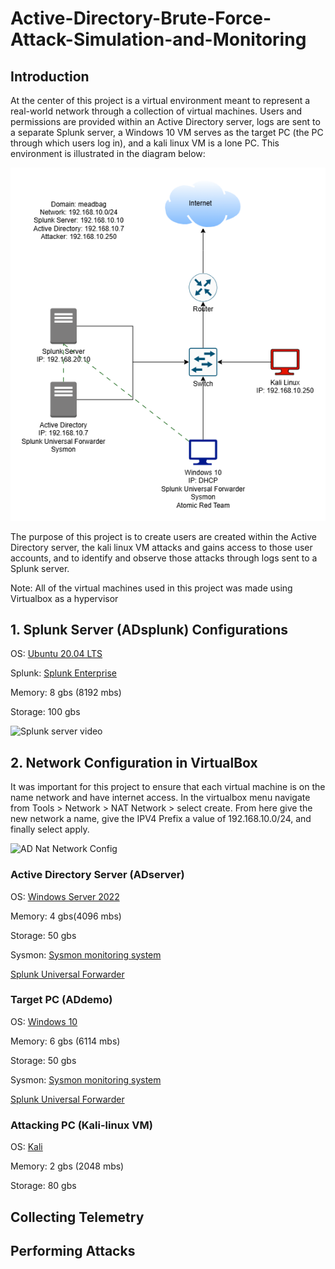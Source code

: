 # Active-Directory-Brute-Force-Attack-Simulation-and-Monitoring
## Introduction

At the center of this project is a virtual environment meant to represent a real-world network
through a collection of virtual machines. Users and permissions are provided within an Active
Directory server, logs are sent to a separate Splunk server, a Windows 10 VM serves as the
target PC (the PC through which users log in), and a kali linux VM is a lone PC. This
environment is illustrated in the diagram below:

![Diagram](ADProject.png)

The purpose of this project is to create users are created within the Active Directory server,
the kali linux VM attacks and gains access to those user accounts, and to identify and observe
those attacks through logs sent to a Splunk server. 

Note: All of the virtual machines used in this project was made using Virtualbox as a hypervisor


## 1. Splunk Server (ADsplunk) Configurations
OS: [Ubuntu 20.04 LTS](https://ubuntu.com/download/server)</p>
Splunk: [Splunk Enterprise](https://www.splunk.com/en_us/download/splunk-enterprise.html)</p>
Memory: 8 gbs (8192 mbs)</p>
Storage: 100 gbs</p>

![Splunk server video]()

## 2. Network Configuration in VirtualBox
It was important for this project to ensure that each virtual machine is on the name network and have internet access. In the virtualbox menu navigate from Tools > Network > NAT Network > select create. From here give the new network a name, give the IPV4 Prefix a value of 192.168.10.0/24, and finally select apply.

![AD Nat Network Config]()

###

### Active Directory Server (ADserver)
OS: [Windows Server 2022](https://www.microsoft.com/en-us/evalcenter/evaluate-windows-server-2022)</p>
Memory: 4 gbs(4096 mbs)</p>
Storage: 50 gbs</p>
Sysmon: [Sysmon monitoring system](https://learn.microsoft.com/en-us/sysinternals/downloads/sysmon) </p>
[Splunk Universal Forwarder](https://www.splunk.com/en_us/download/universal-forwarder.html)</p>


### Target PC (ADdemo)
OS:  [Windows 10](https://www.microsoft.com/en-us/software-download/windows10)</p>
Memory: 6 gbs (6114 mbs)</p>
Storage: 50 gbs</p>
Sysmon: [Sysmon monitoring system](https://learn.microsoft.com/en-us/sysinternals/downloads/sysmon)</p>
[Splunk Universal Forwarder](https://www.splunk.com/en_us/download/universal-forwarder.html)</p>



### Attacking PC (Kali-linux VM)
OS: [Kali](https://www.kali.org/get-kali/#kali-virtual-machines)</p>
Memory: 2 gbs (2048 mbs)</p>
Storage: 80 gbs</p>



## Collecting Telemetry
## Performing Attacks
